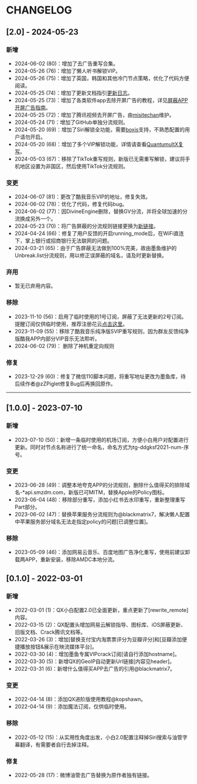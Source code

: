 # CHANGELOG

## [2.0] - 2024-05-23
### 新增
- 2024-06-02 (80)：增加了去广告重写合集。
- 2024-05-26 (76)：增加了懒人听书解锁VIP。
- 2024-05-26 (75)：增加了英国，韩国和其他冷门节点策略，优化了代码方便阅读。
- 2024-05-25 (74)：增加了更新文档指引[更新日志](https://github.com/misitechan/-QuantumultX-/blob/main/historic%20version/README.md)。
- 2024-05-25 (73)：增加了各类软件app去除开屏广告的教程，详见[屏蔽APP开屏广告指南](https://github.com/misitechan/-QuantumultX-/blob/main/tutorial/README.md)。
- 2024-05-25 (72)：增加了腾讯视频去开屏广告，由[misitechan](https://github.com/misitechan/-QuantumultX-)维护。
- 2024-05-24 (71)：增加了GitHub单独分流规则。
- 2024-05-20 (69)：增加了Siri解锁全功能，需要[boxjs](https://boxjs.com)支持，不熟悉配置的用户请勿开启。
- 2024-05-20 (68)：增加了多个VIP解锁功能，详情请查看[QuantumultX复写](https://github.com/misitechan/-QuantumultX-/tree/main?tab=readme-ov-file#3%EF%B8%8F%E2%83%A3quantumultx-%E5%A4%8D%E5%86%99)。
- 2024-05-03 (67)：移除了TikTok重写规则，新版已无需重写解锁，建议将手机地区设置为非国区，然后使用TikTok分流规则。

### 变更
- 2024-06-07 (81)：更改了酷我音乐VIP的地址，修复失效。
- 2024-06-02 (78)：优化了代码，修复代码bug。
- 2024-06-02 (77)：因DivineEngine删除，替换GV分流，并将全球加速的分流换成另外一个。
- 2024-05-23 (70)：将广告屏蔽的分流规则链接更换为[新链接](https://raw.githubusercontent.com/misitechan/-QuantumultX-/main/rewrite-gather/ad%20guard/adblock.conf)。
- 2024-04-24 (66)：修复了用户反馈的开启running_mode后，在WiFi直连下，掌上银行或招商银行无法联网的问题。
- 2024-03-21 (65)：由于广告屏蔽无法做到100%完美，故由墨鱼维护的Unbreak.list分流规则，用以修正误屏蔽的域名，请及时更新替换。



  
### 弃用
- 暂无已弃用内容。

### 移除
- 2023-11-10 (56)：启用了临时使用的1号订阅，屏蔽了无法更新的2号订阅。提醒订阅仅供临时使用，推荐注册花云[点击这里](https://shrtm.nu/gCi)。
- 2023-11-09 (55)：移除了酷我音乐纯净版SVIP重写规则，因为群友反馈纯净版酷我APP内部分VIP音乐无法聆听。
- 2024-06-02 (79)： 删除了神机重定向规则

### 修复
- 2023-12-29 (60)：修复了微信110脚本问题，将重写地址更改为墨鱼库，待后续作者@zZPiglet修复Bug后再换回原作。

---

## [1.0.0] - 2023-07-10
### 新增
- 2023-07-10 (50)：新增一条临时使用的机场订阅，方便小白用户对配置进行更新。同时对节点名称进行了统一命名，命名方式为tg-ddgksf2021-num-序号。

### 变更
- 2023-06-28 (49)：调整本地夸克APP的分流规则，删除什么值得买的排除域名-*api.smzdm.com，新版已可MITM，替换Apple的Policy图标。
- 2023-06-04 (48)：移除部分重写，添加小红书去水印重写，重新整理重写Part部分。
- 2023-06-02 (47)：替换苹果服务分流规则为@blackmatrix7，解决懒人配置中苹果服务部分域名无法走指定policy的问题[已调整位置]。

### 移除
- 2023-05-09 (46)：添加网易云音乐、百度地图广告净化重写，使用前建议卸载两APP，重新安装，移除AMDC本地分流。

## [0.1.0] - 2022-03-01
### 新增
- 2022-03-01 (1)：QX小白配置2.0已全面更新，重点更新了[rewrite_remote]内容。
- 2022-03-15 (2)：QX配置头增加网易云解锁指导、图标库、iOS屏蔽更新、旧版文档、Crack腾讯文档等。
- 2022-03-26 (3)：增加[替换支付宝内淘票票评分为豆瓣评分]和[豆瓣添加便捷播放按钮&展示在映流媒体平台]。
- 2022-03-30 (4)：增加墨鱼专属VIPcrack订阅[请自行添加hostname]。
- 2022-03-30 (5)：新增QX的GeoIP自动更新Url链接[内容见header]。
- 2022-03-31 (6)：新增什么值得买APP去广告的引用@blackmatrix7。

### 变更
- 2022-04-14 (8)：添加QX进阶版使用教程@kopshawn。
- 2022-04-14 (9)：添加魔法订阅，仅供临时使用。

### 移除
- 2022-05-12 (15)：从实用性角度出发，小白2.0配置注释掉Siri搜索与油管字幕翻译，有需要者自行去掉注释。

### 修复
- 2022-05-28 (17)：微博油管去广告替换为原作者独有链接。
